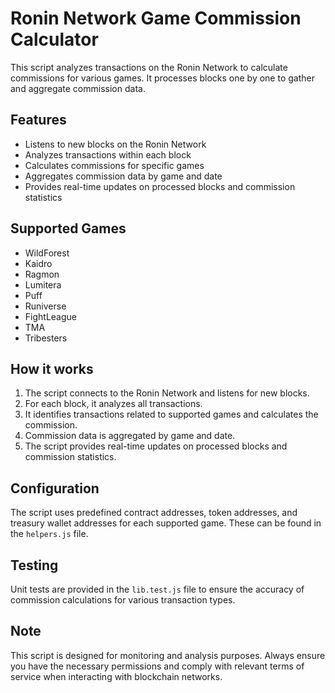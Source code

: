 # Ronin Network Game Commission Calculator

This script analyzes transactions on the Ronin Network to calculate commissions for various games. It processes blocks one by one to gather and aggregate commission data.

## Features

- Listens to new blocks on the Ronin Network
- Analyzes transactions within each block
- Calculates commissions for specific games
- Aggregates commission data by game and date
- Provides real-time updates on processed blocks and commission statistics

## Supported Games

- WildForest
- Kaidro
- Ragmon
- Lumitera
- Puff
- Runiverse
- FightLeague
- TMA
- Tribesters

## How it works

1. The script connects to the Ronin Network and listens for new blocks.
2. For each block, it analyzes all transactions.
3. It identifies transactions related to supported games and calculates the commission.
4. Commission data is aggregated by game and date.
5. The script provides real-time updates on processed blocks and commission statistics.

## Configuration

The script uses predefined contract addresses, token addresses, and treasury wallet addresses for each supported game. These can be found in the `helpers.js` file.

## Testing

Unit tests are provided in the `lib.test.js` file to ensure the accuracy of commission calculations for various transaction types.

## Note

This script is designed for monitoring and analysis purposes. Always ensure you have the necessary permissions and comply with relevant terms of service when interacting with blockchain networks.
